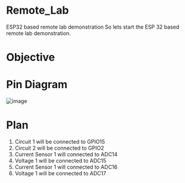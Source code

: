 # Remote_Lab
ESP32 based remote lab demonstration
So lets start the ESP 32 based remote lab demonstration. 

# Objective



# Pin Diagram 

![image](https://user-images.githubusercontent.com/77712136/164272584-079519c2-1833-4f26-a9a9-c8c4d09ad8fc.png)

# Plan 

1. Circuit 1 will be connected to GPIO15
2. Circuit 2 will be connected to GPIO2
3. Current Sensor 1 will connected to ADC14
4. Voltage 1 will be connected to ADC15
5. Current Sensor 1 will connected to ADC16
6. Voltage 1 will be connected to ADC17


